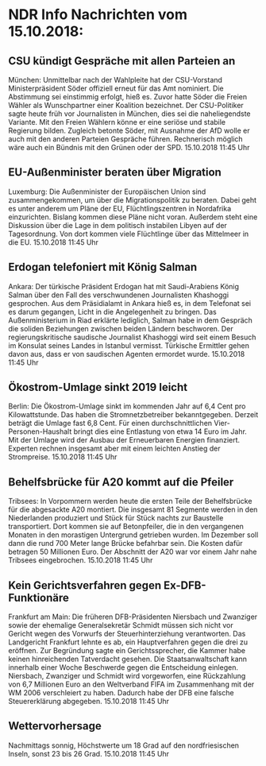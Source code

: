 # NDR Info Nachrichten vom 15.10.2018:


## CSU kündigt Gespräche mit allen Parteien an
München: Unmittelbar nach der Wahlpleite hat der CSU-Vorstand Ministerpräsident Söder offiziell erneut für das Amt nominiert. Die Abstimmung sei einstimmig erfolgt, hieß es. Zuvor hatte Söder die Freien Wähler als Wunschpartner einer Koalition bezeichnet. Der CSU-Politiker sagte heute früh vor Journalisten in München, dies sei die naheliegendste Variante. Mit den Freien Wählern könne er eine seriöse und stabile Regierung bilden. Zugleich betonte Söder, mit Ausnahme der AfD wolle er auch mit den anderen Parteien Gespräche führen. Rechnerisch möglich wäre auch ein Bündnis mit den Grünen oder der SPD. 15.10.2018 11:45 Uhr 

## EU-Außenminister beraten über Migration
Luxemburg: Die Außenminister der Europäischen Union sind zusammengekommen, um über die Migrationspolitik zu beraten. Dabei geht es unter anderem um Pläne der EU, Flüchtlingszentren in Nordafrika einzurichten. Bislang kommen diese Pläne nicht voran. Außerdem steht eine Diskussion über die Lage in dem politisch instabilen Libyen auf der Tagesordnung. Von dort kommen viele Flüchtlinge über das Mittelmeer in die EU. 15.10.2018 11:45 Uhr 

## Erdogan telefoniert mit König Salman
Ankara: Der türkische Präsident Erdogan hat mit Saudi-Arabiens König Salman über den Fall des verschwundenen Journalisten Khashoggi gesprochen. Aus dem Präsidialamt in Ankara hieß es, in dem Telefonat sei es darum gegangen, Licht in die Angelegenheit zu bringen. Das Außenministerium in Riad erklärte lediglich, Salman habe in dem Gespräch die soliden Beziehungen zwischen beiden Ländern beschworen. Der regierungskritische saudische Journalist Khashoggi wird seit einem Besuch im Konsulat seines Landes in Istanbul vermisst. Türkische Ermittler gehen davon aus, dass er von saudischen Agenten ermordet wurde. 15.10.2018 11:45 Uhr 

## Ökostrom-Umlage sinkt 2019 leicht
Berlin:	Die Ökostrom-Umlage sinkt im kommenden Jahr auf 6,4 Cent pro Kilowattstunde. Das haben die Stromnetzbetreiber bekanntgegeben. Derzeit beträgt die Umlage fast 6,8 Cent. Für einen durchschnittlichen Vier-Personen-Haushalt bringt dies eine Entlastung von etwa 14 Euro im Jahr. Mit der Umlage wird der Ausbau der Erneuerbaren Energien finanziert. Experten rechnen insgesamt aber mit einem leichten Anstieg der Strompreise. 15.10.2018 11:45 Uhr 

## Behelfsbrücke für A20 kommt auf die Pfeiler
Tribsees: In Vorpommern werden heute die ersten Teile der Behelfsbrücke für die abgesackte A20 montiert. Die insgesamt 81 Segmente werden in den Niederlanden produziert und Stück für Stück nachts zur Baustelle transportiert. Dort kommen sie auf Betonpfeiler, die in den vergangenen Monaten in den morastigen Untergrund getrieben wurden. Im Dezember soll dann die rund 700 Meter lange Brücke befahrbar sein. Die Kosten dafür betragen 50 Millionen Euro. Der Abschnitt der A20 war vor einem Jahr nahe Tribsees eingebrochen. 15.10.2018 11:45 Uhr 

## Kein Gerichtsverfahren gegen Ex-DFB-Funktionäre
Frankfurt am Main: Die früheren DFB-Präsidenten Niersbach und Zwanziger sowie der ehemalige Generalsekretär Schmidt müssen sich nicht vor Gericht wegen des Vorwurfs der Steuerhinterziehung verantworten. Das Landgericht Frankfurt lehnte es ab, ein Hauptverfahren gegen die drei zu eröffnen. Zur Begründung sagte ein Gerichtssprecher, die Kammer habe keinen hinreichenden Tatverdacht gesehen. Die Staatsanwaltschaft kann innerhalb einer Woche Beschwerde gegen die Entscheidung einlegen. Niersbach, Zwanziger und Schmidt wird vorgeworfen, eine Rückzahlung von 6,7 Millionen Euro an den Weltverband FIFA im Zusammenhang mit der WM 2006 verschleiert zu haben. Dadurch habe der DFB  eine falsche Steuererklärung abgegeben. 15.10.2018 11:45 Uhr 

## Wettervorhersage
Nachmittags sonnig, Höchstwerte um 18 Grad auf den nordfriesischen Inseln, sonst 23 bis 26 Grad. 15.10.2018 11:45 Uhr 
